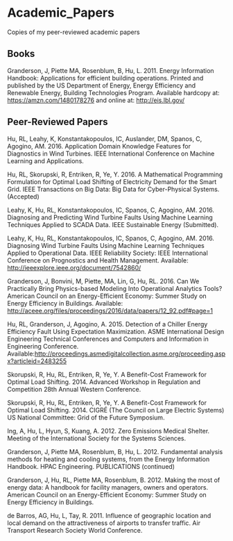 # Academic_Papers
Copies of my peer-reviewed academic papers

## Books

Granderson, J, Piette MA, Rosenblum, B, Hu, L. 2011. Energy Information Handbook: Applications for efficient building operations. Printed and published by the US Department of Energy, Energy Efficiency and Renewable Energy, Building Technologies Program. Available hardcopy at: https://amzn.com/1480178276 and online at: http://eis.lbl.gov/

## Peer-Reviewed Papers

Hu, RL, Leahy, K, Konstantakopoulos, IC, Auslander, DM, Spanos, C, Agogino, AM.  2016. Application Domain Knowledge Features for Diagnostics in Wind Turbines. IEEE International Conference on Machine Learning and Applications. 

Hu, RL, Skorupski, R, Entriken, R, Ye, Y. 2016. A Mathematical Programming Formulation for Optimal Load Shifting of Electricity Demand for the Smart Grid. IEEE Transactions on Big Data: Big Data for Cyber-Physical Systems. (Accepted)

Leahy, K, Hu, RL, Konstantakopoulos, IC, Spanos, C, Agogino, AM.  2016. Diagnosing and Predicting Wind Turbine Faults Using Machine Learning Techniques Applied to SCADA Data. IEEE Sustainable Energy (Submitted).

Leahy, K, Hu, RL, Konstantakopoulos, IC, Spanos, C, Agogino, AM.  2016. Diagnosing Wind Turbine Faults Using Machine Learning Techniques Applied to Operational Data. IEEE Reliability Society: IEEE International Conference on Prognostics and Health Management. Available: http://ieeexplore.ieee.org/document/7542860/

Granderson, J, Bonvini, M, Piette, MA, Lin, G, Hu, RL. 2016. Can We Practically Bring Physics-based Modeling Into Operational Analytics Tools? American Council on an Energy-Efficient Economy: Summer Study on Energy Efficiency in Buildings. Available: http://aceee.org/files/proceedings/2016/data/papers/12_92.pdf#page=1

Hu, RL, Granderson, J, Agogino, A. 2015. Detection of a Chiller Energy Efficiency Fault Using Expectation Maximization. ASME International Design Engineering Technical Conferences and Computers and Information in Engineering Conference. Available:http://proceedings.asmedigitalcollection.asme.org/proceeding.aspx?articleid=2483255

Skorupski, R, Hu, RL, Entriken, R, Ye, Y. A Benefit-Cost Framework for Optimal Load Shifting. 2014. Advanced Workshop in Regulation and Competition 28th Annual Western Conference. 

Skorupski, R, Hu, RL, Entriken, R, Ye, Y. A Benefit-Cost Framework for Optimal Load Shifting. 2014. CIGRÉ (The Council on Large Electric Systems) US National Committee: Grid of the Future Symposium. 

Ing, A, Hu, L, Hyun, S, Kuang, A. 2012. Zero Emissions Medical Shelter. Meeting of the International Society for the Systems Sciences.

Granderson, J, Piette MA, Rosenblum, B, Hu, L. 2012. Fundamental analysis methods for heating and cooling systems, from the Energy Information Handbook. HPAC Engineering. 
PUBLICATIONS (continued)

Granderson, J, Hu, RL, Piette MA, Rosenblum, B. 2012. Making the most of energy data: A handbook for facility managers, owners and operators. American Council on an Energy-Efficient Economy: Summer Study on Energy Efficiency in Buildings. 

de Barros, AG, Hu, L, Tay, R. 2011. Influence of geographic location and local demand on the attractiveness of airports to transfer traffic. Air Transport Research Society World Conference. 
